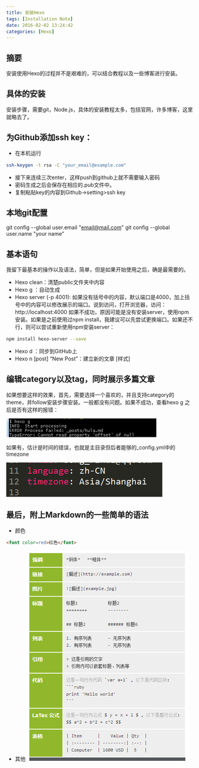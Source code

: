 ```yaml
---
title: 安装Hexo
tags: [Installation Note]
date: 2016-02-02 13:24:42
categories: [Hexo]
---
```

## 摘要
安装使用Hexo的过程并不是艰难的，可以结合教程以及一些博客进行安装。
<!--more-->

## 具体的安装
安装步骤，需要git，Node.js，具体的安装教程太多，包括官网，许多博客，这里就略去了。

## 为Github添加ssh key：
- 在本机运行
``` bash
ssh-keygen -t rsa -C "your_email@example.com"
```
- 接下来连续三次enter，这样push到github上就不需要输入密码
- 密码生成之后会保存在相应的.pub文件中。
- 复制粘贴key的内容到Github->setting>ssh key

## 本地git配置
git config --global user.email "email@mail.com"
git config --global user.name "your name"

## 基本语句
我留下最基本的操作以及语法，简单，但是如果开始使用之后，确是最需要的。  
- Hexo clean：清楚public文件夹中内容
- Hexo g ：自动生成
- Hexo server (-p 4001): 如果没有括号中的内容，默认端口是4000，加上括号中的内容可以修改展示的端口。说到访问，打开浏览器，访问：http://localhost:4000 如果不成功，原因可能是没有安装server，使用npm安装。如果是之前使用过npm install，我建议可以先尝试更换端口。如果还不行，则可以尝试重新使用npm安装server：  
``` bash 
npm install hexo-server --save

```
- Hexo d ：同步到GitHub上
- Hexo n [post] “New Post”：建立新的文章 [样式]

## 编辑category以及tag，同时展示多篇文章
如果想要这样的效果，首先，需要选择一个喜欢的，并且支持category的theme，并follow安装步骤安装。一般都没有问题。如果不成功，查看hexo g 之后是否有这样的报错：

![error](hello-world/error.png)

如果有，估计是时间的错误，也就是主目录但后者能够的_config.yml中的timezone

![timezone](hello-world/time.png)

## 最后，附上Markdown的一些简单的语法

- 颜色
```html
<font color=red>红色</font>
```

- 其他
![markdown](hello-world/markdown.png)
